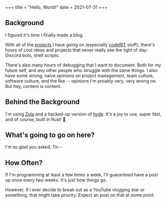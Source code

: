 +++
title = "Hello, World!"
date = 2021-07-31
+++

## Background

I figured it's time I finally made a blog.

With all of the [projects](https://github.com/peterkos) I have going on (especially [codeRIT](https://github.com/codeRIT) stuff), there's hours of cool ideas and projects that never really see the light of day: Discord bots, shell scripts.

There's also many hours of debugging that I want to document. Both for my future self, and any other people who struggle with the same things. I also have some strong, naïve opinions on project management, team culture, software culture, and the like -- opinions I'm proably very, very wrong on. But hey, content is content.

## Behind the Background

I'm using [Zola](https://www.getzola.org/) and a hacked-up version of [hyde](https://github.com/getzola/hyde/). It's a joy to use, super fast, and of course, built in Rust! 🦀

## What's going to go on here?

I'm so glad you asked. Th--

## How Often?

If I'm programming at least a few times a week, I'll guaranteed have a post up once every two weeks. It's just how things go.

However, if I ever decide to break out as a YouTube vlogging star or something, that might take priority. Expect an post on that at some point.
